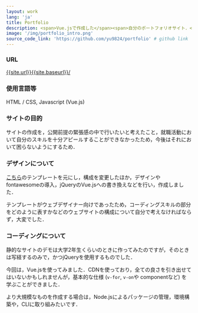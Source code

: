 ```yaml
---
layout: work
lang: 'ja'
title: Portfolio
description: <span>Vue.jsで作成した</span><span>自分のポートフォリオサイト．</span>
image: '/img/portfolio_intro.png'
source_code_link: 'https://github.com/yu9824/portfolio' # github link
---
```


### URL
[{{site.url}}{{site.baseurl}}/]({{site.url}}{{site.baseurl}}/)

### 使用言語等
HTML / CSS, Javascript (Vue.js)

### サイトの目的
サイトの作成を，公開前提の緊張感の中で行いたいと考えたこと，就職活動において自分のスキルを十分アピールすることができなかったため，今後はそれにおいて困らないようにするため．

### デザインについて
[こちら](https://webdesigner-go.com/template/portfolio-02/)のテンプレートを元にし，構成を変更したほか，デザインやfontawesomeの導入，jQueryのVue.jsへの書き換えなどを行い，作成しました．

テンプレートがウェブデザイナー向けであったため，コーディングスキルの部分をどのように表すかなどのウェブサイトの構成について自分で考えなければならず，大変でした．

### コーディングについて
静的なサイトのデモは大学2年生くらいのときに作ってみたのですが，そのときは写経するのみで，かつjQueryを使用するものでした．

今回は，Vue.jsを使ってみました．CDNを使っており，全ての良さを引き出せてはいないかもしれませんが，基本的な仕様 (`v-for`, `v-on`や componentなど) を学ぶことができました．

より大規模なものを作成する場合は，Node.jsによるパッケージの管理，環境構築や，CLIに取り組みたいです．
